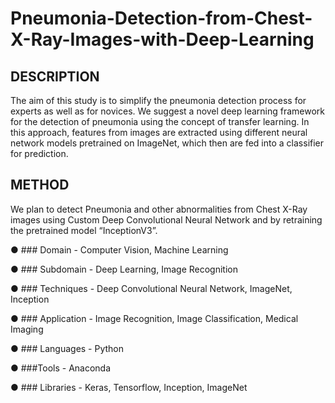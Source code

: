 # Pneumonia-Detection-from-Chest-X-Ray-Images-with-Deep-Learning

## DESCRIPTION
The aim of this study is to simplify the pneumonia detection process for experts as well as for novices. We suggest a novel deep learning framework for the detection of pneumonia using the concept of transfer learning. In this approach, features from images are extracted using different neural network models pretrained on ImageNet, which then are fed into a classifier for prediction.

## METHOD
We plan to detect Pneumonia and other abnormalities from Chest X-Ray images using Custom Deep Convolutional Neural Network and by retraining the pretrained model “InceptionV3”.

● ### Domain - Computer Vision, Machine Learning

● ### Subdomain - Deep Learning, Image Recognition

● ### Techniques - Deep Convolutional Neural Network, ImageNet, Inception

● ### Application - Image Recognition, Image Classification, Medical Imaging

● ### Languages - Python

● ###Tools - Anaconda

● ### Libraries - Keras, Tensorflow, Inception, ImageNet
